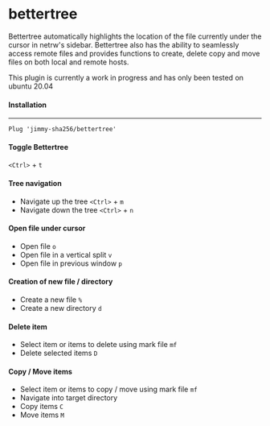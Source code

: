 # bettertree

Bettertree automatically highlights the location of the file currently under the cursor in netrw's sidebar. 
Bettertree also has the ability to seamlessly access remote files and provides functions to create, delete copy and move files on both local and remote hosts. 

This plugin is currently a work in progress and has only been tested on ubuntu 20.04

#### Installation
---

```
Plug 'jimmy-sha256/bettertree'
```

#### Toggle Bettertree

`<Ctrl>` + `t`
  
#### Tree navigation

* Navigate up the tree `<Ctrl>` + `m`
* Navigate down the tree `<Ctrl>` + `n`

#### Open file under cursor

* Open file `o`
* Open file in a vertical split `v`
* Open file in previous window `p`

#### Creation of new file / directory 

* Create a new file `%`
* Create a new directory `d`

#### Delete item

* Select item or items to delete using mark file `mf`
* Delete selected items `D`

#### Copy / Move items

* Select item or items to copy / move using mark file `mf`
* Navigate into target directory
* Copy items `C`
* Move items `M`









